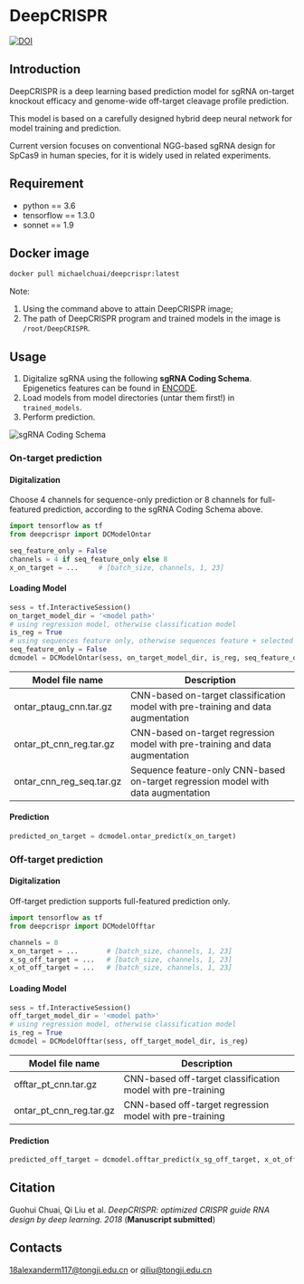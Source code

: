 # DeepCRISPR
[![DOI](https://zenodo.org/badge/117238113.svg)](https://zenodo.org/badge/latestdoi/117238113)

## Introduction
DeepCRISPR is a deep learning based prediction model for sgRNA on-target knockout
 efficacy and genome-wide off-target cleavage profile prediction. 
 
 This model is based on a carefully designed hybrid deep neural network for model training and prediction.

Current version focuses on conventional NGG-based sgRNA design for SpCas9 in human species, for it is
 widely used in related experiments.
 
 
## Requirement
* python == 3.6
* tensorflow == 1.3.0
* sonnet == 1.9

## Docker image
```bash
docker pull michaelchuai/deepcrispr:latest
```
Note:
1. Using the command above to attain DeepCRISPR image;
2. The path of DeepCRISPR program and trained models in the image is `/root/DeepCRISPR`.

## Usage
1. Digitalize sgRNA using the following **sgRNA Coding Schema**. Epigenetics features can be found in [ENCODE](https://www.encodeproject.org/).
2. Load models from model directories (untar them first!) in `trained_models`. 
3. Perform prediction.

![sgRNA Coding Schema](images/sgrna.png)

### On-target prediction
#### Digitalization
Choose 4 channels for sequence-only prediction or 8 channels for full-featured prediction, according to the sgRNA Coding Schema above.

```python
import tensorflow as tf
from deepcrispr import DCModelOntar

seq_feature_only = False
channels = 4 if seq_feature_only else 8
x_on_target = ...     # [batch_size, channels, 1, 23]
```

#### Loading Model

```python
sess = tf.InteractiveSession()
on_target_model_dir = '<model path>'
# using regression model, otherwise classification model
is_reg = True
# using sequences feature only, otherwise sequences feature + selected epigenetic features
seq_feature_only = False
dcmodel = DCModelOntar(sess, on_target_model_dir, is_reg, seq_feature_only)
```

Model file name | Description
-----------|------------
ontar_ptaug_cnn.tar.gz | CNN-based on-target classification model with pre-training and data augmentation
ontar_pt_cnn_reg.tar.gz | CNN-based on-target regression model with pre-training and data augmentation
ontar_cnn_reg_seq.tar.gz | Sequence feature-only CNN-based on-target regression model with data augmentation

#### Prediction

```python
predicted_on_target = dcmodel.ontar_predict(x_on_target)
```


### Off-target prediction
#### Digitalization
Off-target prediction supports full-featured prediction only.

```python
import tensorflow as tf
from deepcrispr import DCModelOfftar

channels = 8
x_on_target = ...       # [batch_size, channels, 1, 23]
x_sg_off_target = ...   # [batch_size, channels, 1, 23]
x_ot_off_target = ...   # [batch_size, channels, 1, 23]
```

#### Loading Model

```python
sess = tf.InteractiveSession()
off_target_model_dir = '<model path>'
# using regression model, otherwise classification model
is_reg = True
dcmodel = DCModelOfftar(sess, off_target_model_dir, is_reg)
```

Model file name | Description
-----------|------------
offtar_pt_cnn.tar.gz | CNN-based off-target classification model with pre-training
ontar_pt_cnn_reg.tar.gz | CNN-based off-target regression model with pre-training

#### Prediction

```python
predicted_off_target = dcmodel.offtar_predict(x_sg_off_target, x_ot_off_target)
```


## Citation
Guohui Chuai, Qi Liu et al. *DeepCRISPR: optimized CRISPR guide RNA design by deep learning. 2018* (**Manuscript submitted**)

## Contacts
18alexanderm117@tongji.edu.cn or qiliu@tongji.edu.cn
